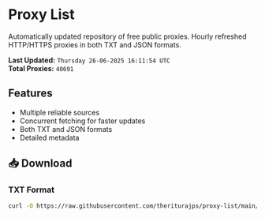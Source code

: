 # Proxy List

Automatically updated repository of free public proxies. Hourly refreshed HTTP/HTTPS proxies in both TXT and JSON formats.

**Last Updated:** `Thursday 26-06-2025 16:11:54 UTC`  
**Total Proxies:** `40691`

## Features
- Multiple reliable sources
- Concurrent fetching for faster updates
- Both TXT and JSON formats
- Detailed metadata

## 📥 Download

### TXT Format
```bash
curl -O https://raw.githubusercontent.com/theriturajps/proxy-list/main/proxies.txt